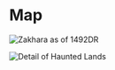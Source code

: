# Map

![Zakhara as of 1492DR](../.gitbook/assets/zakhara-3-2.png)

![Detail of Haunted Lands](../.gitbook/assets/haunted-lands-2.png)

